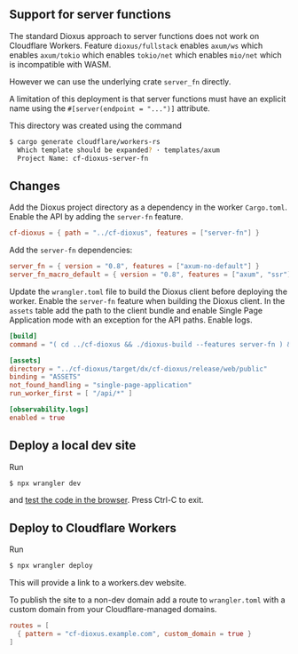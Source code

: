 ## Support for server functions

The standard Dioxus approach to server functions does not work on Cloudflare
Workers. Feature `dioxus/fullstack` enables `axum/ws` which enables `axum/tokio`
which enables `tokio/net` which enables `mio/net` which is incompatible with WASM.

However we can use the underlying crate `server_fn` directly.

A limitation of this deployment is that server functions must have an explicit
name using the `#[server(endpoint = "...")]` attribute.

This directory was created using the command
```sh
$ cargo generate cloudflare/workers-rs
  Which template should be expanded? · templates/axum
  Project Name: cf-dioxus-server-fn
```

## Changes

Add the Dioxus project directory as a dependency in the worker `Cargo.toml`.
Enable the API by adding the `server-fn` feature.

```toml
cf-dioxus = { path = "../cf-dioxus", features = ["server-fn"] }
```

Add the `server-fn` dependencies:
```toml
server_fn = { version = "0.8", features = ["axum-no-default"] }
server_fn_macro_default = { version = "0.8", features = ["axum", "ssr"] }
```

Update the `wrangler.toml` file to build the Dioxus client before deploying the
worker. Enable the `server-fn` feature when building the Dioxus client. In the
`assets` table add the path to the client bundle and enable Single Page
Application mode with an exception for the API paths. Enable logs.

```toml
[build]
command = "( cd ../cf-dioxus && ./dioxus-build --features server-fn ) && cargo install -q worker-build && worker-build --release"

[assets]
directory = "../cf-dioxus/target/dx/cf-dioxus/release/web/public"
binding = "ASSETS"
not_found_handling = "single-page-application"
run_worker_first = [ "/api/*" ]

[observability.logs]
enabled = true
```

## Deploy a local dev site

Run
```sh
$ npx wrangler dev
```
and [test the code in the browser](http://localhost:8787/). Press Ctrl-C to exit.

## Deploy to Cloudflare Workers

Run
```sh
$ npx wrangler deploy
```

This will provide a link to a workers.dev website.

To publish the site to a non-dev domain add a route to `wrangler.toml` with a
custom domain from your Cloudflare-managed domains.
```toml
routes = [
  { pattern = "cf-dioxus.example.com", custom_domain = true }
]
```

